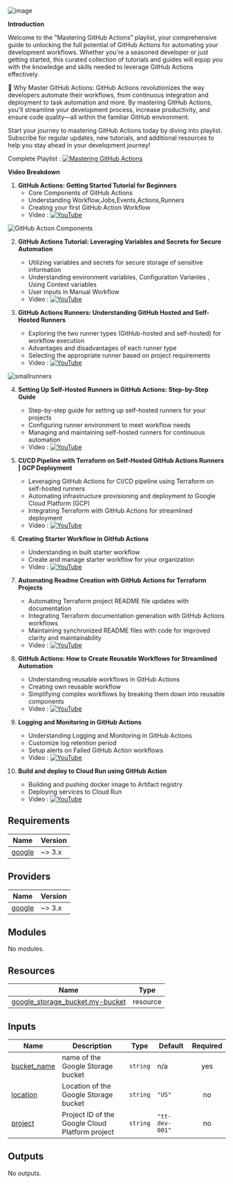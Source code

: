 

![image](https://github.com/vishal-bulbule/Mastering-github-actions/assets/143475073/3b3d1c59-a37a-4282-9f0e-92c9b5067c68)

**Introduction**

Welcome to the "Mastering GitHub Actions" playlist, your comprehensive guide to unlocking the full potential of GitHub Actions for automating your development workflows. Whether you're a seasoned developer or just getting started, this curated collection of tutorials and guides will equip you with the knowledge and skills needed to leverage GitHub Actions effectively.

🚀 Why Master GitHub Actions:
GitHub Actions revolutionizes the way developers automate their workflows, from continuous integration and deployment to task automation and more. By mastering GitHub Actions, you'll streamline your development process, increase productivity, and ensure code quality—all within the familiar GitHub environment.

Start your journey to mastering GitHub Actions today by diving into playlist. Subscribe for regular updates, new tutorials, and additional resources to help you stay ahead in your development journey!

Complete Playlist :   [![Mastering GitHub Actions](https://img.shields.io/badge/YouTube-Video-green)](https://www.youtube.com/playlist?list=PLLrA_pU9-Gz2GnvKN0kzVfIZVEUApgjTN)


**Video Breakdown**

1. **GitHub Actions: Getting Started Tutorial for Beginners**
    * Core Components of GitHub Actions
    * Understanding Workflow,Jobs,Events,Actions,Runners
    * Creating your first GitHub Action Workflow
    * Video  :   [![YouTube](https://img.shields.io/badge/YouTube-Video-green)](https://youtu.be/zH8hz_21x_0)

![GitHub Action Components](https://github.com/vishal-bulbule/Mastering-github-actions/assets/143475073/2a3854d5-8fa9-478e-b016-96c2a5da1312)

2. **GitHub Actions Tutorial: Leveraging Variables and Secrets for Secure Automation**
    * Utilizing variables and secrets for secure storage of sensitive information
    * Understanding environment variables, Configuration Varianles , Using Context variables 
    * User inputs in Manual Workflow
    * Video  :   [![YouTube](https://img.shields.io/badge/YouTube-Video-green)](https://youtu.be/mmwn24JxvnU)



3. **GitHub Actions Runners: Understanding GitHub Hosted and Self-Hosted Runners**
    * Exploring the two runner types (GitHub-hosted and self-hosted) for workflow execution
    * Advantages and disadvantages of each runner type
    * Selecting the appropriate runner based on project requirements
    * Video  :   [![YouTube](https://img.shields.io/badge/YouTube-Video-green)](https://youtu.be/2wJU225zKOw)
  
![smallrunners](https://github.com/vishal-bulbule/Mastering-github-actions/assets/143475073/492ef50c-2461-48d4-9fb7-18451744b7d1)




4. **Setting Up Self-Hosted Runners in GitHub Actions: Step-by-Step Guide**
    * Step-by-step guide for setting up self-hosted runners for your projects
    * Configuring runner environment to meet workflow needs
    * Managing and maintaining self-hosted runners for continuous automation
    * Video  :   [![YouTube](https://img.shields.io/badge/YouTube-Video-green)](https://youtu.be/2_TPy4GERs0)


5. **CI/CD Pipeline with Terraform on Self-Hosted GitHub Actions Runners | GCP Deployment**
    * Leveraging GitHub Actions for CI/CD pipeline using Terraform on self-hosted runners
    * Automating infrastructure provisioning and deployment to Google Cloud Platform (GCP)
    * Integrating Terraform with GitHub Actions for streamlined deployment
    * Video  :   [![YouTube](https://img.shields.io/badge/YouTube-Video-green)](https://youtu.be/NKRyEYDZeA8)


6. **Creating Starter Workflow in GitHub Actions**
    * Understanding in built starter workflow
    * Create and manage starter workflow for your organization
    * Video  :   [![YouTube](https://img.shields.io/badge/YouTube-Video-green)](https://youtu.be/Imv7zzJmpwU)


7. **Automating Readme Creation with GitHub Actions for Terraform Projects**
    * Automating Terraform project README file updates with documentation
    * Integrating Terraform documentation generation with GitHub Actions workflows
    * Maintaining synchronized README files with code for improved clarity and maintainability
    * Video  :   [![YouTube](https://img.shields.io/badge/YouTube-Video-green)](https://youtu.be/T8oDEMJWkRY)


8. **GitHub Actions: How to Create Reusable Workflows for Streamlined Automation**
    * Understanding reusable workflows in GitHub Actions
    * Creating own reusable workflow
    * Simplifying complex workflows by breaking them down into reusable components
    * Video  :   [![YouTube](https://img.shields.io/badge/YouTube-Video-green)](https://youtu.be/NliieyVkAJE)


9. **Logging and Monitoring in GitHub Actions**
    * Understanding Logging and Monitoring in GitHub Actions
    * Customize log retention period
    * Setup alerts on Failed GitHub Action workflows
    * Video  :   [![YouTube](https://img.shields.io/badge/YouTube-Video-green)](https://youtu.be/N-X5BhIN6mc)

10. **Build and deploy to Cloud Run using GitHub Action**
    * Building and pushing docker image to Artifact registry
    * Deploying services to Cloud Run
    * Video  :   [![YouTube](https://img.shields.io/badge/YouTube-Video-green)](https://youtu.be/4FRjoc9ycNs)

<!-- BEGIN_TF_DOCS -->
## Requirements

| Name | Version |
|------|---------|
| <a name="requirement_google"></a> [google](#requirement\_google) | ~> 3.x |

## Providers

| Name | Version |
|------|---------|
| <a name="provider_google"></a> [google](#provider\_google) | ~> 3.x |

## Modules

No modules.

## Resources

| Name | Type |
|------|------|
| [google_storage_bucket.my-bucket](https://registry.terraform.io/providers/hashicorp/google/latest/docs/resources/storage_bucket) | resource |

## Inputs

| Name | Description | Type | Default | Required |
|------|-------------|------|---------|:--------:|
| <a name="input_bucket_name"></a> [bucket\_name](#input\_bucket\_name) | name of the Google Storage bucket | `string` | n/a | yes |
| <a name="input_location"></a> [location](#input\_location) | Location of the Google Storage bucket | `string` | `"US"` | no |
| <a name="input_project"></a> [project](#input\_project) | Project ID of the Google Cloud Platform project | `string` | `"tt-dev-001"` | no |

## Outputs

No outputs.
<!-- END_TF_DOCS -->